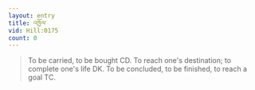```yaml
---
layout: entry
title: འཁྱོལ་
vid: Hill:0175
count: 0
---
```

> To be carried, to be bought CD\. To reach one's destination; to complete one's life DK\. To be concluded, to be finished, to reach a goal TC\.


